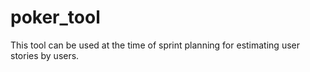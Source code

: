 # poker_tool
This tool can be used at the time of sprint planning for estimating user stories by users.
